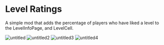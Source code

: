 # Level Ratings

A simple mod that adds the percentage of players who have liked a level to the LevelInfoPage, and LevelCell.

![untitled](https://github.com/LXanii/Super-Expert/assets/73562093/77286264-93b3-483a-b3cb-9ba239af525a)
![untitled2](https://github.com/LXanii/Super-Expert/assets/73562093/9091b0f9-10dd-4793-b3b3-7db64d473caf)
![untitled3](https://github.com/LXanii/Super-Expert/assets/73562093/1c9bd1d3-0f49-4db5-87a9-3d93b692db0b)
![untitled4](https://github.com/LXanii/Super-Expert/assets/73562093/3a210c0e-36c0-4248-855a-2a62a779c565)